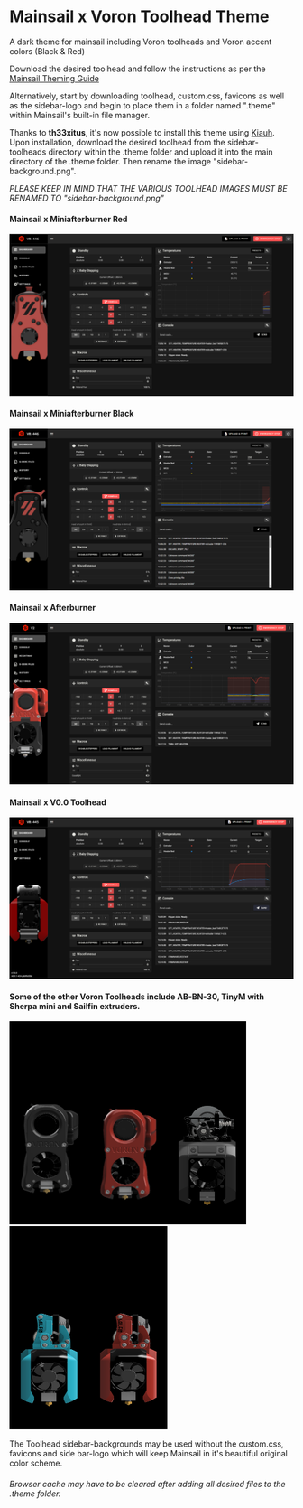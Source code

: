 # Mainsail x Voron Toolhead Theme

A dark theme for mainsail including Voron toolheads and Voron accent colors (Black & Red) 

Download the desired toolhead and follow the instructions as per the [Mainsail Theming Guide](https://docs.mainsail.xyz/theming)

Alternatively, start by downloading toolhead, custom.css, favicons as well as the sidebar-logo and begin to place them in a folder named ".theme" within Mainsail's built-in file manager. 

Thanks to **th33xitus**, it's now possible to install this theme using [Kiauh](https://github.com/th33xitus/kiauh). Upon installation, download the desired toolhead from the sidebar-toolheads directory within the .theme folder and upload it into the main directory of the .theme folder. Then rename the image "sidebar-background.png". 

*PLEASE KEEP IN MIND THAT THE VARIOUS TOOLHEAD IMAGES MUST BE RENAMED TO "sidebar-background.png"*

#### Mainsail x Miniafterburner Red

<img src="Preview/V0.1_preview.png">

#### Mainsail x Miniafterburner Black

<img src="Preview/V0.1_black_preview.png">   

#### Mainsail x Afterburner

<img src="Preview/Afterburner_Preview.png">

#### Mainsail x V0.0 Toolhead

<img src="Preview/V0_preview.png">

#### Some of the other Voron Toolheads include AB-BN-30, TinyM with Sherpa mini and Sailfin extruders. 

<img src="sidebar_toolheads/sidebar-backgroundAB-BN-30_black.png" width=140 height=360><img src="sidebar_toolheads/sidebar-backgroundAB-BN-30_red.png" width=140 height=360><img src="sidebar_toolheads/sidebar-backgroundTinyM_sherpa_black.png" width=140 height=360><img src="sidebar_toolheads/sidebar-backgroundTinyM_Sailfin_turquoise.png" width=140 height=360><img src="sidebar_toolheads/sidebar-backgroundTinyM_Sailfin_red.png" width=140 height=360>

The Toolhead sidebar-backgrounds may be used without the custom.css, favicons and side bar-logo which will keep Mainsail in it's beautiful original color scheme.

###### Browser cache may have to be cleared after adding all desired files to the .theme folder. 
